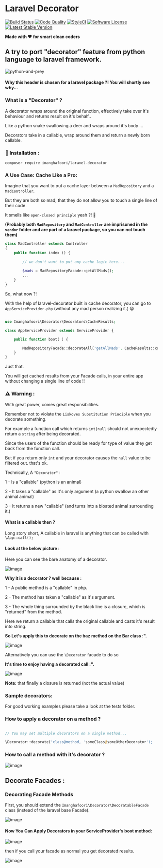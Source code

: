 # Laravel Decorator


[![Build Status](https://travis-ci.org/imanghafoori1/laravel-widgetize.svg?branch=master)](https://travis-ci.org/imanghafoori1/laravel-widgetize)
[![Code Quality](https://scrutinizer-ci.com/g/imanghafoori1/laravel-decorator/badges/quality-score.png?b=master)](https://scrutinizer-ci.com/g/imanghafoori1/laravel-decorator/?branch=master)
[![StyleCI](https://github.styleci.io/repos/164699371/shield?branch=master)](https://github.styleci.io/repos/164699371)
[![Software License](https://img.shields.io/badge/license-MIT-brightgreen.svg?style=round-square)](LICENSE.md)
[![Latest Stable Version](https://poser.pugx.org/imanghafoori/laravel-decorator/v/stable)](https://packagist.org/packages/imanghafoori/laravel-decorator)

**Made with :heart: for smart clean coders**


## A try to port "decorator" feature from python language to laravel framework.



![python-and-prey](https://user-images.githubusercontent.com/6961695/51078481-a2ad9300-16ca-11e9-8bf2-1d4ed214e030.jpg)

#### Why this header is chosen for a laravel package ?! You will shortly see why...

### What is a "Decorator" ?

A decorator wraps around the original function, effectively take over it's behaviour and returns result on it's behalf..

Like a python snake swallowing a deer and wraps around it's body ...

Decorators take in a callable, wrap around them and return a newly born callable.

### :truck: Installation :

```
composer require imanghafoori/laravel-decorator
```


### A Use Case: Cache Like a Pro:

Imagine that you want to put a cache layer between a `MadRepository` and a `MadController`.

But they are both so mad, that they do not allow you to touch a single line of their code.

It smells like `open-closed principle` yeah ?! 👃 

**(Probably both `MadRepository` and `MadController` are imprisoned in the `vendor` folder and are part of a laravel package, so you can not touch them)**

```php
class MadController extends Controller
{
    public function index () {
    
        // we don't want to put any cache logic here...
        
        $mads = MadRepositoryFacade::getAllMads();
        ...
    }
}
```

So, what now ?!

With the help of laravel-decorator built in cache decorator, you can go to `AppServiceProvider.php` (without any mad person realizing it.) 😁 

```php

use Imanghafoori\Decorator\Decorators\CacheResults;

class AppServiceProvider extends ServiceProvider {

    public function boot( ) {

        MadRepositoryFacade::decorateAll('getAllMads', CacheResults::cache('myKey', 10));
    }
}

```
Just that.

You will get cached results from your Facade calls, in your entire app without changing a single line of code !!



### :warning: Warning :

With great power, comes great responsibilities.

Remember not to violate the `Liskoves Substitution Principle` when you decorate something.

For example a function call which returns `int|null` should not unexpectedly return a `string` after being decorated.

Since the users of the function should be ready for type of value they get back from the function call.

But if you return only `int` and your decorator causes the `null` value to be filtered out. that's ok.



Technically, A `"Decorator"` :

1 - Is a "callable" (python is an animal)

2 - It takes a "callable" as it's only argument (a python swallow an other animal animal)

3 - It returns a new "callable" (and turns into a bloated animal surrounding it.)

#### What is a callable then ?

Long story short, A callable in laravel is anything that can be called with `\App::call();`

#### Look at the below picture :

Here you can see the bare anatomy of a decorator.

![image](https://user-images.githubusercontent.com/6961695/50966481-4855dc00-14ea-11e9-884f-5e6b762b6e35.png)

**Why it is a decorator ? well because :**

1 - A public method is a "callable" in php.

2 - The method has taken a "callable" as it's argument.

3 - The whole thing surrounded by the black line is a closure, which is "returned" from the method.


Here we return a callable that calls the original callable and casts it's result into string.


**So Let's apply this to decorate on the baz method on the Bar class :".**

![image](https://user-images.githubusercontent.com/6961695/50967860-a389cd80-14ee-11e9-85a5-e3cf346942a3.png)

Alternatively you can use the `\Decorator` facade to do so



**It's time to enjoy having a decorated call :".**

![image](https://user-images.githubusercontent.com/6961695/50968397-2bbca280-14f0-11e9-85c9-4112e14da056.png)

**Note:** that finally a closure is returned (not the actual value)

### Sample decorators:

For good working examples please take a look at the tests folder.


### How to apply a decorator on a method ?

```php

// You may set multiple decorators on a single method...

\Decorator::decorate('class@method, 'someClass@someOtherDecorator');

```


### How to call a method with it's decorator ?

![image](https://user-images.githubusercontent.com/6961695/51078628-970f9b80-16cd-11e9-8b23-267b2d1564e7.png)


## Decorate Facades :

### Decorating Facade Methods

First, you should extend the `Imanghafoori\Decorator\DecoratableFacade` class (instead of the laravel base Facade).

![image](https://user-images.githubusercontent.com/6961695/51075625-484d0c00-16a3-11e9-9551-73b199a9c5e9.png)


#### Now You Can Apply Decorators in your ServiceProvider's boot method:

![image](https://user-images.githubusercontent.com/6961695/51078788-6715c780-16d0-11e9-91af-710fc9cd51b7.png)


then if you call your facade as normal you get decorated results.


![image](https://user-images.githubusercontent.com/6961695/51075751-3d937680-16a5-11e9-855b-2b8b61bdb876.png)


